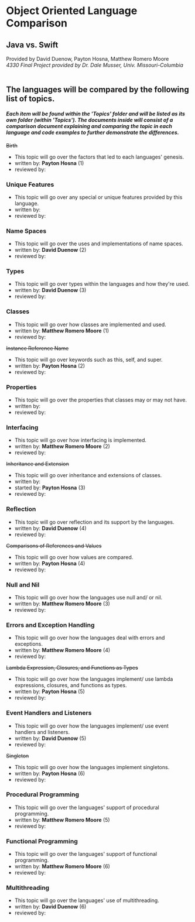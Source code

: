 # Object Oriented Language Comparison
## Java vs. Swift
Provided by David Duenow, Payton Hosna, Matthew Romero Moore
<br>_4330 Final Project provided by Dr. Dale Musser, Univ. Missouri-Columbia_
<br>
<br>
## The languages will be compared by the following list of topics.
#### _Each item will be found within the 'Topics' folder and will be listed as its own folder (within 'Topics'). The documents inside will consist of a comparison document explaining and comparing the topic in each language and code examples to further demonstrate the differences._
~~Birth~~
* This topic will go over the factors that led to each languages' genesis.
* written by: **Payton Hosna** (1)
* reviewed by:
### Unique Features
* This topic will go over any special or unique features provided by this language.
* written by:
* reviewed by:
### Name Spaces
* This topic will go over the uses and implementations of name spaces.
* written by: **David Duenow** (2)
* reviewed by:
### Types
* This topic will go over types within the languages and how they're used.
* written by: **David Duenow** (3)
* reviewed by:
### Classes
* This topic will go over how classes are implemented and used.
* written by: **Matthew Romero Moore** (1)
* reviewed by:

~~Instance Reference Name~~
* This topic will go over keywords such as this, self, and super.
* written by: **Payton Hosna** (2)
* reviewed by:
### Properties
* This topic will go over the properties that classes may or may not have.
* written by:
* reviewed by:
### Interfacing
* This topic will go over how interfacing is implemented.
* written by: **Matthew Romero Moore** (2)
* reviewed by:

~~Inheritance and Extension~~
* This topic will go over inheritance and extensions of classes.
* written by: 
* started by: **Payton Hosna** (3)
* reviewed by:
### Reflection
* This topic will go over reflection and its support by the languages.
* written by: **David Duenow** (4)
* reviewed by:

~~Comparisons of References and Values~~
* This topic will go over how values are compared.
* written by: **Payton Hosna** (4)
* reviewed by:
### Null and Nil
* This topic will go over how the languages use null and/ or nil.
* written by: **Matthew Romero Moore** (3)
* reviewed by:
### Errors and Exception Handling
* This topic will go over how the languages deal with errors and exceptions.
* written by: **Matthew Romero Moore** (4)
* reviewed by:

~~Lambda Expression, Closures, and Functions as Types~~
* This topic will go over how the languages implement/ use lambda expressions, closures, and functions as types.
* written by: **Payton Hosna** (5)
* reviewed by:
### Event Handlers and Listeners
* This topic will go over how the languages implement/ use event handlers and listeners.
* written by: **David Duenow** (5)
* reviewed by:

~~Singleton~~
* This topic will go over how the languages implement singletons.
* written by: **Payton Hosna** (6)
* reviewed by:
### Procedural Programming
* This topic will go over the languages' support of procedural programming.
* written by: **Matthew Romero Moore** (5)
* reviewed by:
### Functional Programming
* This topic will go over the languages' support of functional programming.
* written by: **Matthew Romero Moore** (6)
* reviewed by:
### Multithreading
* This topic will go over the languages' use of multithreading.
* written by: **David Duenow** (6)
* reviewed by:
